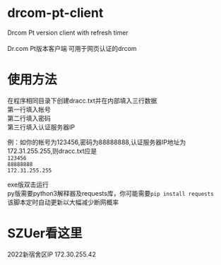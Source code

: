 # drcom-pt-client
Drcom Pt version client with refresh timer<br>
<br>
Dr.com Pt版本客户端 可用于网页认证的drcom

# 使用方法
在程序相同目录下创建dracc.txt并在内部填入三行数据<br>
第一行填入帐号<br>
第二行填入密码<br>
第三行填入认证服务器IP<br>

例：如你的帐号为123456,密码为88888888,认证服务器IP地址为172.31.255.255,则dracc.txt应是<br>
`123456`<br>
`88888888`<br>
`172.31.255.255`<br>

exe版双击运行<br>
py版需要python3解释器及requests库，你可能需要`pip install requests`<br>
该脚本定时自动更新以大幅减少断网概率

# SZUer看这里
2022新宿舍区IP 172.30.255.42

